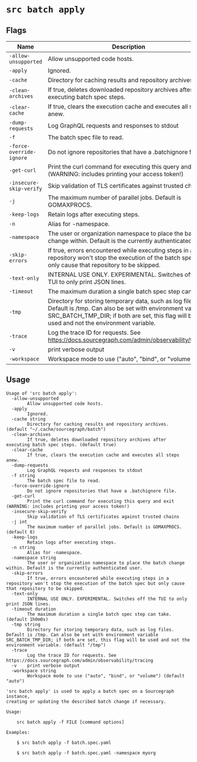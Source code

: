 # `src batch apply`


## Flags

| Name | Description | Default Value |
|------|-------------|---------------|
| `-allow-unsupported` | Allow unsupported code hosts. | `false` |
| `-apply` | Ignored. | `false` |
| `-cache` | Directory for caching results and repository archives. | `~/.cache/sourcegraph/batch` |
| `-clean-archives` | If true, deletes downloaded repository archives after executing batch spec steps. | `true` |
| `-clear-cache` | If true, clears the execution cache and executes all steps anew. | `false` |
| `-dump-requests` | Log GraphQL requests and responses to stdout | `false` |
| `-f` | The batch spec file to read. |  |
| `-force-override-ignore` | Do not ignore repositories that have a .batchignore file. | `false` |
| `-get-curl` | Print the curl command for executing this query and exit (WARNING: includes printing your access token!) | `false` |
| `-insecure-skip-verify` | Skip validation of TLS certificates against trusted chains | `false` |
| `-j` | The maximum number of parallel jobs. Default is GOMAXPROCS. | `8` |
| `-keep-logs` | Retain logs after executing steps. | `false` |
| `-n` | Alias for -namespace. |  |
| `-namespace` | The user or organization namespace to place the batch change within. Default is the currently authenticated user. |  |
| `-skip-errors` | If true, errors encountered while executing steps in a repository won't stop the execution of the batch spec but only cause that repository to be skipped. | `false` |
| `-text-only` | INTERNAL USE ONLY. EXPERIMENTAL. Switches off the TUI to only print JSON lines. | `false` |
| `-timeout` | The maximum duration a single batch spec step can take. | `1h0m0s` |
| `-tmp` | Directory for storing temporary data, such as log files. Default is /tmp. Can also be set with environment variable SRC_BATCH_TMP_DIR; if both are set, this flag will be used and not the environment variable. | `/tmp` |
| `-trace` | Log the trace ID for requests. See https://docs.sourcegraph.com/admin/observability/tracing | `false` |
| `-v` | print verbose output | `false` |
| `-workspace` | Workspace mode to use ("auto", "bind", or "volume") | `auto` |


## Usage

```
Usage of 'src batch apply':
  -allow-unsupported
    	Allow unsupported code hosts.
  -apply
    	Ignored.
  -cache string
    	Directory for caching results and repository archives. (default "~/.cache/sourcegraph/batch")
  -clean-archives
    	If true, deletes downloaded repository archives after executing batch spec steps. (default true)
  -clear-cache
    	If true, clears the execution cache and executes all steps anew.
  -dump-requests
    	Log GraphQL requests and responses to stdout
  -f string
    	The batch spec file to read.
  -force-override-ignore
    	Do not ignore repositories that have a .batchignore file.
  -get-curl
    	Print the curl command for executing this query and exit (WARNING: includes printing your access token!)
  -insecure-skip-verify
    	Skip validation of TLS certificates against trusted chains
  -j int
    	The maximum number of parallel jobs. Default is GOMAXPROCS. (default 8)
  -keep-logs
    	Retain logs after executing steps.
  -n string
    	Alias for -namespace.
  -namespace string
    	The user or organization namespace to place the batch change within. Default is the currently authenticated user.
  -skip-errors
    	If true, errors encountered while executing steps in a repository won't stop the execution of the batch spec but only cause that repository to be skipped.
  -text-only
    	INTERNAL USE ONLY. EXPERIMENTAL. Switches off the TUI to only print JSON lines.
  -timeout duration
    	The maximum duration a single batch spec step can take. (default 1h0m0s)
  -tmp string
    	Directory for storing temporary data, such as log files. Default is /tmp. Can also be set with environment variable SRC_BATCH_TMP_DIR; if both are set, this flag will be used and not the environment variable. (default "/tmp")
  -trace
    	Log the trace ID for requests. See https://docs.sourcegraph.com/admin/observability/tracing
  -v	print verbose output
  -workspace string
    	Workspace mode to use ("auto", "bind", or "volume") (default "auto")

'src batch apply' is used to apply a batch spec on a Sourcegraph instance,
creating or updating the described batch change if necessary.

Usage:

    src batch apply -f FILE [command options]

Examples:

    $ src batch apply -f batch.spec.yaml
  
    $ src batch apply -f batch.spec.yaml -namespace myorg



```

